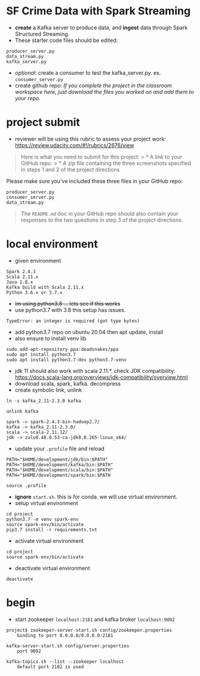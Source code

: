 # ##############################################################################
# SF Crime Data with Spark Streaming

* __create__ a Kafka server to produce data, and __ingest__ data through Spark Structured Streaming.
* These starter code files should be edited:
```
producer_server.py
data_stream.py
kafka_server.py
```
* _optional_: create a consumer to test the kafka_server.py. ex. `consumer_server.py`
* create github repo: _If you complete the project in the classroom workspace here, just download the files you worked on and add them to your repo._

# project submit
* reviewer will be using this rubric to assess your project work: https://review.udacity.com/#!/rubrics/2676/view
> Here is what you need to submit for this project:
    > * A link to your GitHub repo.
    > * A zip file containing the three screenshots specified in steps 1 and 2 of the project directions

Please make sure you've included these three files in your GitHub repo:
```
producer_server.py
consumer_server.py
data_stream.py
```

> The `README.md` doc in your GitHub repo should also contain your responses to the two questions in step 3 of the project directions.

# ##############################################################################

# local environment
* given environment
```
Spark 2.4.3
Scala 2.11.x
Java 1.8.x
Kafka build with Scala 2.11.x
Python 3.6.x or 3.7.x
```
* ~~im using python3.8 ... lets see if this works~~
* use python3.7 with 3.8 this setup has issues.
```
TypeError: an integer is required (got type bytes)
```
* add python3.7 repo on ubuntu 20.04 then apt update, install
* also ensure to install venv lib
```
sudo add-apt-repository ppa:deadsnakes/ppa
sudo apt install python3.7
sudo apt install python3.7-dev python3.7-venv
```
* jdk 11 should also work with scala 2.11.*. check JDK compatibility: https://docs.scala-lang.org/overviews/jdk-compatibility/overview.html
* download scala, spark, kafka. decompress
* create symbolic link, unlink
```
ln -s kafka_2.11-2.3.0 kafka

unlink kafka

spark -> spark-2.4.3-bin-hadoop2.7/
kafka -> kafka_2.11-2.3.0/
scala -> scala-2.11.12/
jdk -> zulu8.48.0.53-ca-jdk8.0.265-linux_x64/
```
* update your `.profile` file and reload
```
PATH="$HOME/development/jdk/bin:$PATH"
PATH="$HOME/development/kafka/bin:$PATH"
PATH="$HOME/development/scala/bin:$PATH"
PATH="$HOME/development/spark/bin:$PATH

source .profile
```
* __ignore__ `start.sh`. this is for conda. we will use virtual environment.
* setup virtual environment
```
cd project
python3.7 -m venv spark-env
source spark-env/bin/activate
pip3.7 install -r requirements.txt
```

* activate virtual environment
```
cd project
source spark-env/bin/activate
```

* deactivate virtual environment
```
deactivate
```

# begin
* start zookeeper `localhost:2181` and kafka broker `localhost:9092`
```
project$ zookeeper-server-start.sh config/zookeeper.properties
    binding to port 0.0.0.0/0.0.0.0:2181

kafka-server-start.sh config/server.properties
    port 9092

kafka-topics.sh --list --zookeeper localhost
    default port 2182 is used
```
